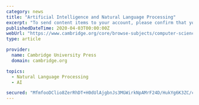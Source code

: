 ```yaml
---
category: news
title: "Artificial Intelligence and Natural Language Processing"
excerpt: "To send content items to your account, please confirm that you agree to abide by our usage policies. If this is the first time you use this feature, you will be asked to authorise Cambridge Core to connect with your account. Find out more about sending ..."
publishedDateTime: 2020-04-03T00:00:00Z
webUrl: "https://www.cambridge.org/core/browse-subjects/computer-science/artificial-intelligence-and-natural-language-processing/listing"
type: article

provider:
  name: Cambridge University Press
  domain: cambridge.org

topics:
  - Natural Language Processing
  - AI

secured: "MfmfooDClio8ZerRhDT+H0dUlAjgbnJs3MGWirkNpAMrF24D/HukYg6K3ZC/c/6vOhttlTDJzbKT6g0SD1LVTPmc6pGMeCoh7xlU3yN9QI+wWTEINf5FcvxY78aoWX5QDr3+GOCb6Gz69u8qQS+n0kRLzG7lnSOH9jk9J6YWyDJBq2cdecREmXZ5n0XCFOPpfwC3/pcNaXO7sS8NyIeeaPZ1BzaVjVYy6RhRdS1Yh+0xUXM5w6MHctc7ohw95J9TYTIt0hLlpqOv1evEih7W7CyknhkAKwC2SY3baXqednWT/JlxY8YI9LuO2nf8pOeS;MBKfZAuB54A9slPYWG86WQ=="
---
```


